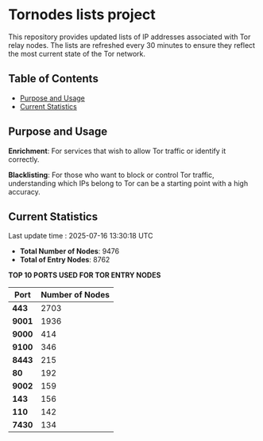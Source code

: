 # Tornodes lists project

This repository provides updated lists of IP addresses associated with Tor relay nodes. The lists are refreshed every 30 minutes to ensure they reflect the most current state of the Tor network.

## Table of Contents

- [Purpose and Usage](#purpose-and-usage)
- [Current Statistics](#current-statistics)


## Purpose and Usage

**Enrichment**: For services that wish to allow Tor traffic or identify it correctly.

**Blacklisting**: For those who want to block or control Tor traffic, understanding which IPs belong to Tor can be a starting point with a high accuracy.

## Current Statistics

Last update time : 2025-07-16 13:30:18 UTC

- **Total Number of Nodes**: 9476
- **Total of Entry Nodes**: 8762

**TOP 10 PORTS USED FOR TOR ENTRY NODES**

| **Port** | **Number of Nodes** |
|------|-----------------|
| **443**   | 2703  |
| **9001**   | 1936  |
| **9000**   | 414  |
| **9100**   | 346  |
| **8443**   | 215  |
| **80**   | 192  |
| **9002**   | 159  |
| **143**   | 156  |
| **110**   | 142  |
| **7430**   | 134  |

